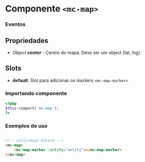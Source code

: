 # Componente `<mc-map>`

### Eventos
  
## Propriedades
- *Object **center*** - Centro do mapa. Deve ser um object {lat, lng}

## Slots
- **default**: Slot para adicionar os markers `<mc-map-marker>`

### Importando componente
```PHP
<?php 
$this->import('mc-map');
?>
```
### Exemplos de uso
```HTML

<!-- utilizaçao básica -->
<mc-map>
    <mc-map-marker :entity="entity"></mc-map-marker>
</mc-map>
```